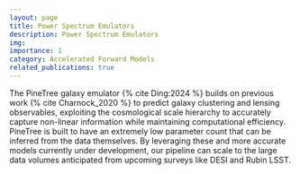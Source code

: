 ```yaml
---
layout: page
title: Power Spectrum Emulators
description: Power Spectrum Emulators
img:
importance: 1
category: Accelerated Forward Models
related_publications: true
---
```


The PineTree galaxy emulator {% cite Ding:2024 %} builds on previous work (% cite Charnock_2020 %} to predict galaxy clustering and lensing observables, exploiting the cosmological scale hierarchy to accurately capture non-linear information while maintaining computational efficiency. PineTree is built to have an extremely low parameter count that can be inferred from the data themselves. By leveraging these and more accurate models currently under development, our pipeline can scale to the large data volumes anticipated from upcoming surveys like DESI and Rubin LSST.
